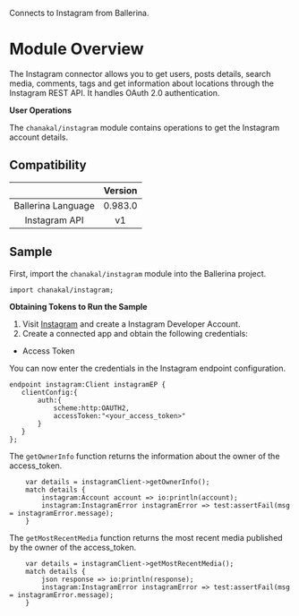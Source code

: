 Connects to Instagram from Ballerina.

# Module Overview

The Instagram connector allows you to get users, posts details, search media, comments, tags and get information about
locations through the Instagram REST API. It handles OAuth 2.0 authentication.

**User Operations**

The `chanakal/instagram` module contains operations to get the Instagram account details.

## Compatibility
|                          |    Version     |
|:------------------------:|:--------------:|
| Ballerina Language       | 0.983.0        |
| Instagram API            | v1             |

## Sample
First, import the `chanakal/instagram` module into the Ballerina project.
```ballerina
import chanakal/instagram;
```

**Obtaining Tokens to Run the Sample**

1. Visit [Instagram](https://www.instagram.com/developer/) and create a Instagram Developer Account.
2. Create a connected app and obtain the following credentials:
- Access Token

You can now enter the credentials in the Instagram endpoint configuration.
```ballerina
endpoint instagram:Client instagramEP {
   clientConfig:{
       auth:{
           scheme:http:OAUTH2,
           accessToken:"<your_access_token>"
       }
   }
};
```
The `getOwnerInfo` function returns the information about the owner of the access_token.
```ballerina
    var details = instagramClient->getOwnerInfo();
    match details {
        instagram:Account account => io:println(account);
        instagram:InstagramError instagramError => test:assertFail(msg = instagramError.message);
    }
```
The `getMostRecentMedia` function returns the most recent media published by the owner of the access_token.
```ballerina
    var details = instagramClient->getMostRecentMedia();
    match details {
        json response => io:println(response);
        instagram:InstagramError instagramError => test:assertFail(msg = instagramError.message);
    }
```